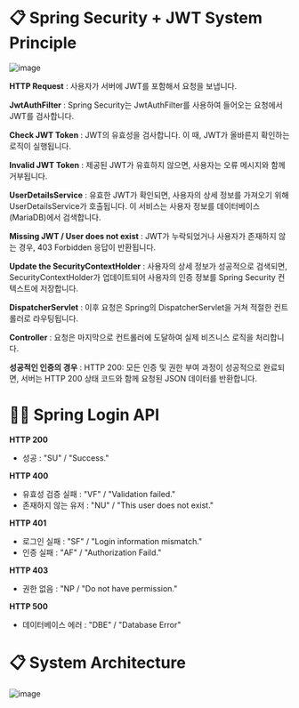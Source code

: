 # 📋 Spring Security + JWT System Principle
![image](https://github.com/Youkwangjin/FullStack/assets/117841714/830c3780-ed43-40f4-808f-1e87e4616623)

**HTTP Request** : 사용자가 서버에 JWT를 포함해서 요청을 보냅니다.

**JwtAuthFilter** : Spring Security는 JwtAuthFilter를 사용하여 들어오는 요청에서 JWT를 검사합니다.

**Check JWT Token** : JWT의 유효성을 검사합니다. 이 때, JWT가 올바른지 확인하는 로직이 실행됩니다.

**Invalid JWT Token** : 제공된 JWT가 유효하지 않으면, 사용자는 오류 메시지와 함께 거부됩니다.

**UserDetailsService** : 유효한 JWT가 확인되면, 사용자의 상세 정보를 가져오기 위해 UserDetailsService가 호출됩니다. 이 서비스는 사용자 정보를 데이터베이스(MariaDB)에서 검색합니다.

**Missing JWT / User does not exist** : JWT가 누락되었거나 사용자가 존재하지 않는 경우, 403 Forbidden 응답이 반환됩니다.

**Update the SecurityContextHolder** : 사용자의 상세 정보가 성공적으로 검색되면, SecurityContextHolder가 업데이트되어 사용자의 인증 정보를 Spring Security 컨텍스트에 저장합니다.

**DispatcherServlet** : 이후 요청은 Spring의 DispatcherServlet을 거쳐 적절한 컨트롤러로 라우팅됩니다.

**Controller** : 요청은 마지막으로 컨트롤러에 도달하여 실제 비즈니스 로직을 처리합니다.

**성공적인 인증의 경우** : HTTP 200: 모든 인증 및 권한 부여 과정이 성공적으로 완료되면, 서버는 HTTP 200 상태 코드와 함께 요청된 JSON 데이터를 반환합니다.

# ✍🏻  Spring Login API
**HTTP 200**
- 성공 : "SU" / "Success."

**HTTP 400**
- 유효성 검증 실패 : "VF" / "Validation failed."
- 존재하지 않는 유저 : "NU" / "This user does not exist."

**HTTP 401**
- 로그인 실패 : "SF" / "Login information mismatch."
- 인증 실패 : "AF" / "Authorization Faild."

**HTTP 403**
- 권한 없음 : "NP / "Do not have permission."

**HTTP 500**
- 데이터베이스 에러 : "DBE" / "Database Error"


# 📋 System Architecture
![image](https://github.com/Youkwangjin/FullStack/assets/117841714/4b078f02-bc52-48d9-a7bf-21669a725abe)


